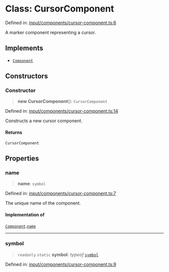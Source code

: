 # Class: CursorComponent

Defined in: [input/components/cursor-component.ts:6](https://github.com/Forge-Game-Engine/Forge/blob/6a4c05c6b58848e53a4f2ca7d9cd2f9b6c10e5ac/src/input/components/cursor-component.ts#L6)

A marker component representing a cursor.

## Implements

- [`Component`](../interfaces/Component.md)

## Constructors

### Constructor

> **new CursorComponent**(): `CursorComponent`

Defined in: [input/components/cursor-component.ts:14](https://github.com/Forge-Game-Engine/Forge/blob/6a4c05c6b58848e53a4f2ca7d9cd2f9b6c10e5ac/src/input/components/cursor-component.ts#L14)

Constructs a new cursor component.

#### Returns

`CursorComponent`

## Properties

### name

> **name**: `symbol`

Defined in: [input/components/cursor-component.ts:7](https://github.com/Forge-Game-Engine/Forge/blob/6a4c05c6b58848e53a4f2ca7d9cd2f9b6c10e5ac/src/input/components/cursor-component.ts#L7)

The unique name of the component.

#### Implementation of

[`Component`](../interfaces/Component.md).[`name`](../interfaces/Component.md#name)

***

### symbol

> `readonly` `static` **symbol**: *typeof* [`symbol`](#symbol)

Defined in: [input/components/cursor-component.ts:9](https://github.com/Forge-Game-Engine/Forge/blob/6a4c05c6b58848e53a4f2ca7d9cd2f9b6c10e5ac/src/input/components/cursor-component.ts#L9)
